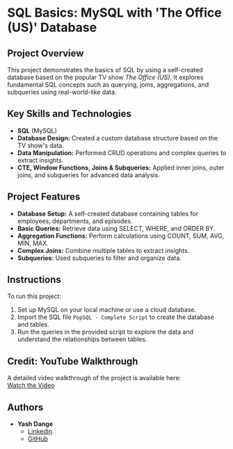 # SQL Basics: MySQL with 'The Office (US)' Database

## Project Overview
This project demonstrates the basics of SQL by using a self-created database based on the popular TV show *The Office (US)*. It explores fundamental SQL concepts such as querying, joins, aggregations, and subqueries using real-world-like data.

## Key Skills and Technologies
- **SQL** (MySQL)
- **Database Design:** Created a custom database structure based on the TV show's data.
- **Data Manipulation:** Performed CRUD operations and complex queries to extract insights.
- **CTE, Window Functions, Joins & Subqueries:** Applied inner joins, outer joins, and subqueries for advanced data analysis.

## Project Features
- **Database Setup:** A self-created database containing tables for employees, departments, and episodes.
- **Basic Queries:** Retrieve data using SELECT, WHERE, and ORDER BY.
- **Aggregation Functions:** Perform calculations using COUNT, SUM, AVG, MIN, MAX.
- **Complex Joins:** Combine multiple tables to extract insights.
- **Subqueries:** Used subqueries to filter and organize data.

## Instructions
To run this project:
1. Set up MySQL on your local machine or use a cloud database.
2. Import the SQL file `PopSQL - Complete Script` to create the database and tables.
3. Run the queries in the provided script to explore the data and understand the relationships between tables.

## Credit: YouTube Walkthrough
A detailed video walkthrough of the project is available here:  
[Watch the Video](https://www.youtube.com/watch?v=HXV3zeQKqGY&t=156s)

## Authors
- **Yash Dange**  
  - [LinkedIn](https://www.linkedin.com/in/yash-dange/)
  - [GitHub](https://github.com/Yash-Dange)
